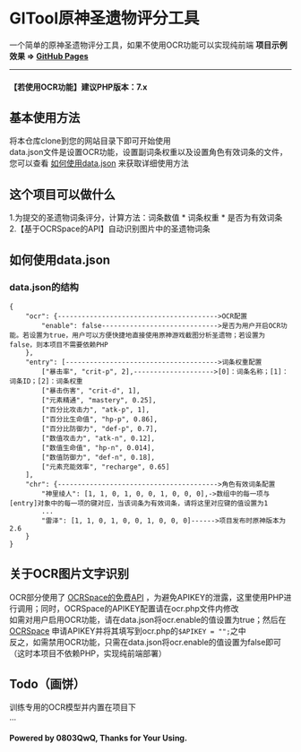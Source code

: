 # GITool原神圣遗物评分工具
一个简单的原神圣遗物评分工具，如果不使用OCR功能可以实现纯前端
**项目示例效果 => [GitHub Pages](https://0803qwq.github.io/gitool-gacha-simulator/)**<hr>
#### 【若使用OCR功能】建议PHP版本：7.x
## 基本使用方法
将本仓库clone到您的网站目录下即可开始使用<br>
data.json文件是设置OCR功能，设置副词条权重以及设置角色有效词条的文件，您可以查看 [如何使用data.json](#如何使用datajson) 来获取详细使用方法
## 这个项目可以做什么
1.为提交的圣遗物词条评分，计算方法：词条数值 * 词条权重 * 是否为有效词条<br>
2.【基于OCRSpace的API】自动识别图片中的圣遗物词条
## 如何使用data.json
### data.json的结构
```
{
    "ocr": {---------------------------------------->OCR配置
        "enable": false----------------------------->是否为用户开启OCR功能。若设置为true，用户可以方便快捷地直接使用原神游戏截图分析圣遗物；若设置为false，则本项目不需要依赖PHP
    },
    "entry": [-------------------------------------->词条权重配置
        ["暴击率", "crit-p", 2],-------------------->[0]：词条名称；[1]：词条ID；[2]：词条权重
        ["暴击伤害", "crit-d", 1],
        ["元素精通", "mastery", 0.25],
        ["百分比攻击力", "atk-p", 1],
        ["百分比生命值", "hp-p", 0.86],
        ["百分比防御力", "def-p", 0.7],
        ["数值攻击力", "atk-n", 0.12],
        ["数值生命值", "hp-n", 0.014],
        ["数值防御力", "def-n", 0.18],
        ["元素充能效率", "recharge", 0.65]
    ],
    "chr": {---------------------------------------->角色有效词条配置
        "神里绫人": [1, 1, 0, 1, 0, 0, 1, 0, 0, 0],->数组中的每一项与[entry]对象中的每一项的键对应，当该词条为有效词条，请将这里对应键的值设置为1
        ...
        "雷泽": [1, 1, 0, 1, 0, 0, 1, 0, 0, 0]------>项目发布时原神版本为2.6
    }
}
```
## 关于OCR图片文字识别
OCR部分使用了 [OCRSpace的免费API](https://ocr.space/OCRAPI) ，为避免APIKEY的泄露，这里使用PHP进行调用；同时，OCRSpace的APIKEY配置请在ocr.php文件内修改<br>
如需对用户启用OCR功能，请在data.json将ocr.enable的值设置为true；然后在 [OCRSpace](https://ocr.space/OCRAPI) 申请APIKEY并将其填写到ocr.php的```$APIKEY = "";```之中<br>
反之，如需禁用OCR功能，只需在data.json将ocr.enable的值设置为false即可（这时本项目不依赖PHP，实现纯前端部署）
## Todo（画饼）
训练专用的OCR模型并内置在项目下<br>
...
#### Powered by 0803QwQ, Thanks for Your Using.
